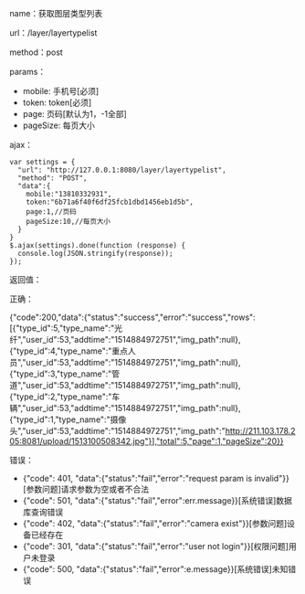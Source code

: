 name：获取图层类型列表

url：/layer/layertypelist

method：post

params：

* mobile: 手机号[必须]
* token: token[必须]
* page: 页码[默认为1，-1全部]
* pageSize: 每页大小

ajax：

```
var settings = {
  "url": "http://127.0.0.1:8080/layer/layertypelist",
  "method": "POST",
  "data":{
    mobile:"13810332931",
    token:"6b71a6f40f6df25fcb1dbd1456eb1d5b",
    page:1,//页码
    pageSize:10,//每页大小
  }
}
$.ajax(settings).done(function (response) {
  console.log(JSON.stringify(response));
});
```

返回值：

正确：

{"code":200,"data":{"status":"success","error":"success","rows":[{"type_id":5,"type_name":"光纤","user_id":53,"addtime":"1514884972751","img_path":null},{"type_id":4,"type_name":"重点人员","user_id":53,"addtime":"1514884972751","img_path":null},{"type_id":3,"type_name":"管道","user_id":53,"addtime":"1514884972751","img_path":null},{"type_id":2,"type_name":"车辆","user_id":53,"addtime":"1514884972751","img_path":null},{"type_id":1,"type_name":"摄像头","user_id":53,"addtime":"1514884972751","img_path":"http://211.103.178.205:8081/upload/1513100508342.jpg"}],"total":5,"page":1,"pageSize":20}}

错误：

* {"code": 401, "data":{"status":"fail","error":"request param is invalid"}} [参数问题]请求参数为空或者不合法
* {"code": 501, "data":{"status":"fail","error":err.message}}[系统错误]数据库查询错误
* {"code": 402, "data":{"status":"fail","error":"camera exist"}}[参数问题]设备已经存在
* {"code": 301, "data":{"status":"fail","error":"user not login"}}[权限问题]用户未登录
* {"code": 500, "data":{"status":"fail","error":e.message}}[系统错误]未知错误
